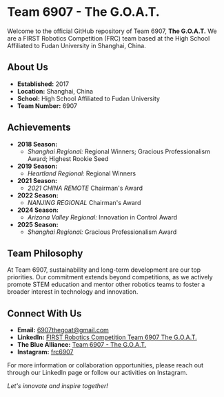 # Team 6907 - The G.O.A.T.

Welcome to the official GitHub repository of Team 6907, **The G.O.A.T.** We are a FIRST Robotics Competition (FRC) team based at the High School Affiliated to Fudan University in Shanghai, China.

## About Us

- **Established:** 2017
- **Location:** Shanghai, China
- **School:** High School Affiliated to Fudan University
- **Team Number:** 6907

## Achievements

- **2018 Season:**
  - *Shanghai Regional:* Regional Winners; Gracious Professionalism Award; Highest Rookie Seed
- **2019 Season:**
  - *Heartland Regional:* Regional Winners
- **2021 Season:**
  - *2021 CHINA REMOTE* Chairman's Award
- **2022 Season:**
  - *NANJING REGIONAL* Chairman's Award
- **2024 Season:**
  - *Arizona Valley Regional:* Innovation in Control Award
- **2025 Season:**
  - *Shanghai Regional:* Gracious Professionalism Award

## Team Philosophy

At Team 6907, sustainability and long-term development are our top priorities. Our commitment extends beyond competitions, as we actively promote STEM education and mentor other robotics teams to foster a broader interest in technology and innovation.

## Connect With Us
- **Email:** [6907thegoat@gmail.com](mailto:6907thegoat@gmail.com)
- **LinkedIn:** [FIRST Robotics Competition Team 6907 The G.O.A.T.](https://www.linkedin.com/company/frc-team-6907-the-goat)
- **The Blue Alliance:** [Team 6907 - The G.O.A.T.](https://www.thebluealliance.com/team/6907)
- **Instagram:** [frc6907](https://www.instagram.com/frcteam6907/?hl=en)

For more information or collaboration opportunities, please reach out through our LinkedIn page or follow our activities on Instagram.

*Let's innovate and inspire together!*
